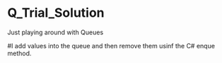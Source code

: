 # Q_Trial_Solution
Just playing around with Queues 

#I add values into the queue and then remove them usinf the C# enque method. 
